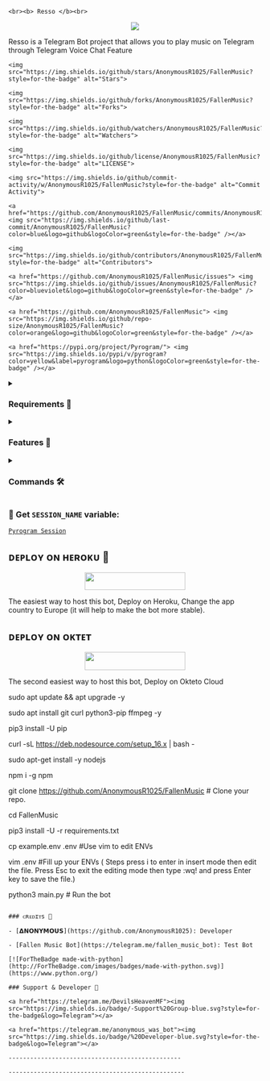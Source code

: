 <p align="center">

    <br><b> Resso </b><br>

</p>

<p align="center"><a href="https://t.me/SONGS_WORLDS_OFFICIAL"><img src="https://telegra.ph/file/da545a93169c6e91d4c98.jpg"></a></p>

Resso is a Telegram Bot project that allows you to play music on Telegram through Telegram Voice Chat Feature</b><br>

<p align="center">

    <img src="https://img.shields.io/github/stars/AnonymousR1025/FallenMusic?style=for-the-badge" alt="Stars">

    <img src="https://img.shields.io/github/forks/AnonymousR1025/FallenMusic?style=for-the-badge" alt="Forks">

    <img src="https://img.shields.io/github/watchers/AnonymousR1025/FallenMusic?style=for-the-badge" alt="Watchers">

    <img src="https://img.shields.io/github/license/AnonymousR1025/FallenMusic?style=for-the-badge" alt="LICENSE">

    <img src="https://img.shields.io/github/commit-activity/w/AnonymousR1025/FallenMusic?style=for-the-badge" alt="Commit Activity">

    <a href="https://github.com/AnonymousR1025/FallenMusic/commits/AnonymousR1025"> <img src="https://img.shields.io/github/last-commit/AnonymousR1025/FallenMusic?color=blue&logo=github&logoColor=green&style=for-the-badge" /></a>

    <img src="https://img.shields.io/github/contributors/AnonymousR1025/FallenMusic?style=for-the-badge" alt="Contributors">

    <a href="https://github.com/AnonymousR1025/FallenMusic/issues"> <img src="https://img.shields.io/github/issues/AnonymousR1025/FallenMusic?color=blueviolet&logo=github&logoColor=green&style=for-the-badge" /></a>

    <a href="https://github.com/AnonymousR1025/FallenMusic"> <img src="https://img.shields.io/github/repo-size/AnonymousR1025/FallenMusic?color=orange&logo=github&logoColor=green&style=for-the-badge" /></a>

    <a href="https://pypi.org/project/Pyrogram/"> <img src="https://img.shields.io/pypi/v/pyrogram?color=yellow&label=pyrogram&logo=python&logoColor=green&style=for-the-badge" /></a>

</p>

<details>

<summary><h3> Requirements 📝</h3></summary>

- FFmpeg

- NodeJS [nodesource.com](https://nodesource.com/)

- Python 3.7 or higher

- [PyTgCalls](https://github.com/pytgcalls/pytgcalls)

</details>

<details>

<summary><h3> Features 🔮</h3></summary>

- Yt-dL Fix

- Updated Plug-in

- Super Fast Bot

- No Lag Hang

- Fast Download Song From Server

- Program Updated

- Smooth Player

</details>

<details>

<summary><h3> Commands 🛠</h3></summary> 

- `/play <song name>` - play song you requested

- `/song <song name>` - download songs you want quickly

- `/ping` - Bot Online or Offine

#### Admins Only 👷‍♂️

- `/pause` - pause song play

- `/resume` - resume song play

- `/skip` - play next song

- `/end` - stop music play

</details>

### 🧪 Get `SESSION_NAME` variable:

[``Pyrogram Session``](https://telegram.me/StringFatherBot)

## ᴅᴇᴩʟᴏʏ ᴏɴ ʜᴇʀᴏᴋᴜ 🚀

<p align="center"><a href="https://heroku.com/deploy?template=https://github.com/Insaneoftelegram/FallenMusic"> <img src="https://img.shields.io/badge/Deploy%20To%20Heroku-black?style=for-the-badge&logo=heroku" width="200" height="35.45"/></a></p>

The easiest way to host this bot, Deploy on Heroku, Change the app country to Europe (it will help to make the bot more stable).

## ᴅᴇᴩʟᴏʏ ᴏɴ ᴏᴋᴛᴇᴛ

<p align="center"><a href="https://cloud.okteto.com/deploy?repository=https://github.com/AnonymousR1025/FallenMusic"><img src="https://img.shields.io/badge/Deploy%20To%20Okteto-informational?style=for-the-badge&logo=Okteto" width="200" height="35.45"/></a></p>

The second easiest way to host this bot, Deploy on Okteto Cloud


sudo apt update && apt upgrade -y

sudo apt install git curl python3-pip ffmpeg -y

pip3 install -U pip

curl -sL https://deb.nodesource.com/setup_16.x | bash -

sudo apt-get install -y nodejs

npm i -g npm

git clone https://github.com/AnonymousR1025/FallenMusic # Clone your repo.

cd FallenMusic

pip3 install -U -r requirements.txt

cp example.env .env #Use vim to edit ENVs

vim .env #Fill up your ENVs ( Steps press i to enter in insert mode then edit the file. Press Esc to exit the editing mode then type :wq! and press Enter key to save the file.)

python3 main.py # Run the bot

```

### ᴄʀᴇᴅɪᴛs 💖

- [𝝙𝗡𝗢𝗡𝗬𝗠𝗢𝗨𝗦](https://github.com/AnonymousR1025): Developer

- [Fallen Music Bot](https://telegram.me/fallen_music_bot): Test Bot

[![ForTheBadge made-with-python](http://ForTheBadge.com/images/badges/made-with-python.svg)](https://www.python.org/)

### Support & Developer 🎑

<a href="https://telegram.me/DevilsHeavenMF"><img src="https://img.shields.io/badge/-Support%20Group-blue.svg?style=for-the-badge&logo=Telegram"></a>

<a href="https://telegram.me/anonymous_was_bot"><img src="https://img.shields.io/badge/%20Developer-blue.svg?style=for-the-badge&logo=Telegram"></a>

------------------------------------------------

-------------------------------------------------

